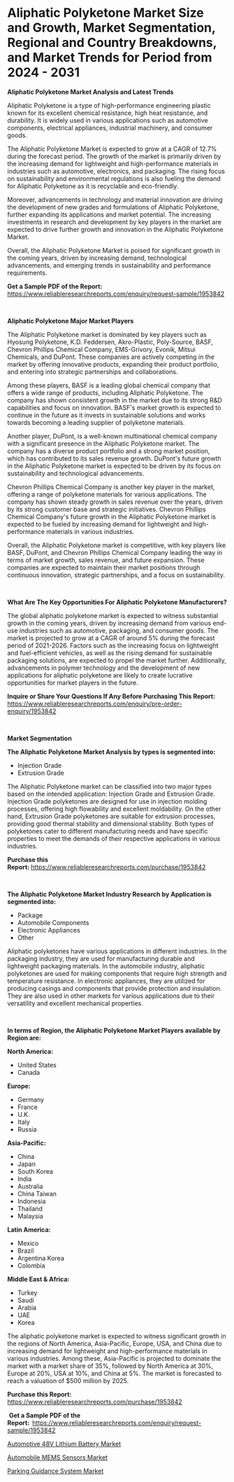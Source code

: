 <p><h1>Aliphatic Polyketone Market Size and Growth, Market Segmentation, Regional and Country Breakdowns, and Market Trends for Period from 2024 -  2031</h1></p><p><strong>Aliphatic Polyketone Market Analysis and Latest Trends</strong></p>
<p><p>Aliphatic Polyketone is a type of high-performance engineering plastic known for its excellent chemical resistance, high heat resistance, and durability. It is widely used in various applications such as automotive components, electrical appliances, industrial machinery, and consumer goods.</p><p>The Aliphatic Polyketone Market is expected to grow at a CAGR of 12.7% during the forecast period. The growth of the market is primarily driven by the increasing demand for lightweight and high-performance materials in industries such as automotive, electronics, and packaging. The rising focus on sustainability and environmental regulations is also fueling the demand for Aliphatic Polyketone as it is recyclable and eco-friendly.</p><p>Moreover, advancements in technology and material innovation are driving the development of new grades and formulations of Aliphatic Polyketone, further expanding its applications and market potential. The increasing investments in research and development by key players in the market are expected to drive further growth and innovation in the Aliphatic Polyketone Market.</p><p>Overall, the Aliphatic Polyketone Market is poised for significant growth in the coming years, driven by increasing demand, technological advancements, and emerging trends in sustainability and performance requirements.</p></p>
<p><strong>Get a Sample PDF of the Report:&nbsp;</strong> <a href="https://www.reliableresearchreports.com/enquiry/request-sample/1953842">https://www.reliableresearchreports.com/enquiry/request-sample/1953842</a></p>
<p>&nbsp;</p>
<p><strong>Aliphatic Polyketone Major Market Players</strong></p>
<p><p>The Aliphatic Polyketone market is dominated by key players such as Hyosung Polyketone, K.D. Feddersen, Akro-Plastic, Poly-Source, BASF, Chevron Phillips Chemical Company, EMS-Grivory, Evonik, Mitsui Chemicals, and DuPont. These companies are actively competing in the market by offering innovative products, expanding their product portfolio, and entering into strategic partnerships and collaborations.</p><p>Among these players, BASF is a leading global chemical company that offers a wide range of products, including Aliphatic Polyketone. The company has shown consistent growth in the market due to its strong R&D capabilities and focus on innovation. BASF's market growth is expected to continue in the future as it invests in sustainable solutions and works towards becoming a leading supplier of polyketone materials.</p><p>Another player, DuPont, is a well-known multinational chemical company with a significant presence in the Aliphatic Polyketone market. The company has a diverse product portfolio and a strong market position, which has contributed to its sales revenue growth. DuPont's future growth in the Aliphatic Polyketone market is expected to be driven by its focus on sustainability and technological advancements.</p><p>Chevron Phillips Chemical Company is another key player in the market, offering a range of polyketone materials for various applications. The company has shown steady growth in sales revenue over the years, driven by its strong customer base and strategic initiatives. Chevron Phillips Chemical Company's future growth in the Aliphatic Polyketone market is expected to be fueled by increasing demand for lightweight and high-performance materials in various industries.</p><p>Overall, the Aliphatic Polyketone market is competitive, with key players like BASF, DuPont, and Chevron Phillips Chemical Company leading the way in terms of market growth, sales revenue, and future expansion. These companies are expected to maintain their market positions through continuous innovation, strategic partnerships, and a focus on sustainability.</p></p>
<p>&nbsp;</p>
<p><strong>What Are The Key Opportunities For Aliphatic Polyketone Manufacturers?</strong></p>
<p><p>The global aliphatic polyketone market is expected to witness substantial growth in the coming years, driven by increasing demand from various end-use industries such as automotive, packaging, and consumer goods. The market is projected to grow at a CAGR of around 5% during the forecast period of 2021-2026. Factors such as the increasing focus on lightweight and fuel-efficient vehicles, as well as the rising demand for sustainable packaging solutions, are expected to propel the market further. Additionally, advancements in polymer technology and the development of new applications for aliphatic polyketone are likely to create lucrative opportunities for market players in the future.</p></p>
<p><strong>Inquire or Share Your Questions If Any Before Purchasing This Report:</strong> <a href="https://www.reliableresearchreports.com/enquiry/pre-order-enquiry/1953842">https://www.reliableresearchreports.com/enquiry/pre-order-enquiry/1953842</a></p>
<p>&nbsp;</p>
<p><strong>Market Segmentation</strong></p>
<p><strong>The Aliphatic Polyketone Market Analysis by types is segmented into:</strong></p>
<p><ul><li>Injection Grade</li><li>Extrusion Grade</li></ul></p>
<p><p>The Aliphatic Polyketone market can be classified into two major types based on the intended application: Injection Grade and Extrusion Grade. Injection Grade polyketones are designed for use in injection molding processes, offering high flowability and excellent moldability. On the other hand, Extrusion Grade polyketones are suitable for extrusion processes, providing good thermal stability and dimensional stability. Both types of polyketones cater to different manufacturing needs and have specific properties to meet the demands of their respective applications in various industries.</p></p>
<p><strong>Purchase this Report:&nbsp;</strong><a href="https://www.reliableresearchreports.com/purchase/1953842">https://www.reliableresearchreports.com/purchase/1953842</a></p>
<p>&nbsp;</p>
<p><strong>The Aliphatic Polyketone Market Industry Research by Application is segmented into:</strong></p>
<p><ul><li>Package</li><li>Automobile Components</li><li>Electronic Appliances</li><li>Other</li></ul></p>
<p><p>Aliphatic polyketones have various applications in different industries. In the packaging industry, they are used for manufacturing durable and lightweight packaging materials. In the automobile industry, aliphatic polyketones are used for making components that require high strength and temperature resistance. In electronic appliances, they are utilized for producing casings and components that provide protection and insulation. They are also used in other markets for various applications due to their versatility and excellent mechanical properties.</p></p>
<p>&nbsp;</p>
<p><strong>In terms of Region, the Aliphatic Polyketone Market Players available by Region are:</strong></p>
<p>
    <p> <strong> North America: </strong>
        <ul>
            <li>United States</li>
            <li>Canada</li>
        </ul>
        </p> 
    <p> <strong> Europe: </strong>
        <ul>
            <li>Germany</li>
            <li>France</li>
            <li>U.K.</li>
            <li>Italy</li>
            <li>Russia</li>
        </ul>
        </p> 
    <p> <strong> Asia-Pacific: </strong>
        <ul>
            <li>China</li>
            <li>Japan</li>
            <li>South Korea</li>
            <li>India</li>
            <li>Australia</li>
            <li>China Taiwan</li>
            <li>Indonesia</li>
            <li>Thailand</li>
            <li>Malaysia</li>
        </ul>
        </p> 
    <p> <strong> Latin America: </strong>
        <ul>
            <li>Mexico</li>
            <li>Brazil</li>
            <li>Argentina Korea</li>
            <li>Colombia</li>
        </ul>
        </p> 
    <p> <strong> Middle East & Africa: </strong>
        <ul>
            <li>Turkey</li>
            <li>Saudi</li>
            <li>Arabia</li>
            <li>UAE</li>
            <li>Korea</li>
        </ul>
    </p>
    </p>
<p><p>The aliphatic polyketone market is expected to witness significant growth in the regions of North America, Asia-Pacific, Europe, USA, and China due to increasing demand for lightweight and high-performance materials in various industries. Among these, Asia-Pacific is projected to dominate the market with a market share of 35%, followed by North America at 30%, Europe at 20%, USA at 10%, and China at 5%. The market is forecasted to reach a valuation of $500 million by 2025.</p></p>
<p><strong>Purchase this Report: </strong><a href="https://www.reliableresearchreports.com/purchase/1953842">https://www.reliableresearchreports.com/purchase/1953842</a></p>
<p>&nbsp;<strong>Get a Sample PDF of the Report:&nbsp;&nbsp;</strong><a href="https://www.reliableresearchreports.com/enquiry/request-sample/1953842">https://www.reliableresearchreports.com/enquiry/request-sample/1953842</a></p>
<p><strong></strong></p>
<p><p><a href="https://view.publitas.com/reportprime-1/automotive-48v-lithium-battery-market-size-share-trends-analysis-report-by-application-regional-outlook-competitive-strategies-and-segment-forecasts-2023-2030/">Automotive 48V Lithium Battery Market</a></p><p><a href="https://view.publitas.com/reportprime-1/automobile-mems-sensors-market-size-growth-and-forecast-from-2023-2030/">Automobile MEMS Sensors Market</a></p><p><a href="https://view.publitas.com/reportprime-1/parking-guidance-system-market-size-reflecting-a-forecast-till-2030-market-by-type-by-application-and-by-geography/">Parking Guidance System Market</a></p></p>